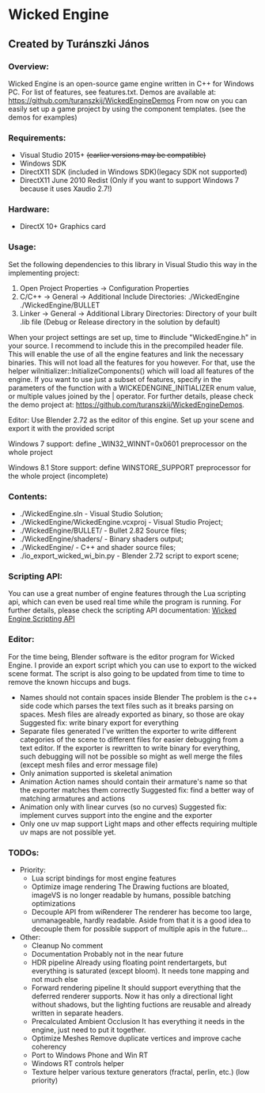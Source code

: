 # Wicked Engine
## Created by Turánszki János

### Overview:

Wicked Engine is an open-source game engine written in C++ for Windows PC. For list of features, see features.txt.
Demos are available at: https://github.com/turanszkij/WickedEngineDemos
From now on you can easily set up a game project by using the component templates. (see the demos for examples)


### Requirements:

- Visual Studio 2015+ ~~(earlier versions may be compatible)~~
- Windows SDK
- DirectX11 SDK (included in Windows SDK)(legacy SDK not supported)
- DirectX11 June 2010 Redist (Only if you want to support Windows 7 because it uses Xaudio 2.7!)


### Hardware: 

- DirectX 10+ Graphics card


### Usage: 

Set the following dependencies to this library in Visual Studio this way in the implementing project:

1. Open Project Properties -> Configuration Properties
2. C/C++ -> General -> Additional Include Directories: 
		./WickedEngine
		./WickedEngine/BULLET
3. Linker -> General -> Additional Library Directories:
		Directory of your built .lib file (Debug or Release directory in the solution by default)

When your project settings are set up, time to #include "WickedEngine.h" in your source. I recommend to include this
in the precompiled header file. This will enable the use of all the engine features and link the necessary binaries.
This will not load all the features for you however. For that, use the helper wiInitializer::InitializeComponents() which 
will load all features of the engine. If you want to use just a subset of features, specify in the parameters of the function
with a WICKEDENGINE_INITIALIZER enum value, or multiple values joined by the | operator.
For further details, please check the demo project at: https://github.com/turanszkij/WickedEngineDemos.


Editor: Use Blender 2.72 as the editor of this engine. Set up your scene and export it with the provided script

Windows 7 support: define _WIN32_WINNT=0x0601 preprocessor on the whole project

Windows 8.1 Store support: define WINSTORE_SUPPORT preprocessor for the whole project (incomplete)


### Contents:

- ./WickedEngine.sln 					- Visual Studio Solution; 
- ./WickedEngine/WickedEngine.vcxproj		- Visual Studio Project; 
- ./WickedEngine/BULLET/					- Bullet 2.82 Source files; 
- ./WickedEngine/shaders/					- Binary shaders output; 
- ./WickedEngine/ 						- C++ and shader source files; 
- ./io_export_wicked_wi_bin.py 			- Blender 2.72 script to export scene; 

### Scripting API:

You can use a great number of engine features through the Lua scripting api, which can even be used real time while the program is running.
For further details, please check the scripting API documentation: [Wicked Engine Scripting API](ScriptingAPI-Documentation.md)


### Editor:

For the time being, Blender software is the editor program for Wicked Engine. I provide an export script which
you can use to export to the wicked scene format. The script is also going to be updated from time to time to
remove the known hiccups and bugs.
- Names should not contain spaces inside Blender
	The problem is the c++ side code which parses the text files such as it breaks parsing on spaces. 
	Mesh files are already exported as binary, so those are okay
	Suggested fix: write binary export for everything
- Separate files generated
	I've written the exporter to write different categories of the scene to different files for easier debugging
	from a text editor. If the exporter is rewritten to write binary for everything, such debugging will
	not be possible so might as well merge the files (except mesh files and error message file)
- Only animation supported is skeletal animation
- Animation Action names should contain their armature's name so that the exporter matches them correctly
	Suggested fix: find a better way of matching armatures and actions
- Animation only with linear curves (so no curves)
	Suggested fix: implement curves support into the engine and the exporter
- Only one uv map support
	Light maps and other effects requiring multiple uv maps are not possible yet.
	

### TODOs:

- Priority:
	- Lua script bindings for most engine features
	- Optimize image rendering
		The Drawing fuctions are bloated, imageVS is no longer readable by humans, 
		possible batching optimizations
	- Decouple API from wiRenderer
		The renderer has become too large, unmanageable, hardly readable. Aside from that it
		is a good idea to decouple them for possible support of multiple apis in the future...
- Other:
	- Cleanup
		No comment
	- Documentation
		Probably not in the near future
	- HDR pipeline
		Already using floating point rendertargets, but everything is saturated (except bloom).
		It needs tone mapping and not much else
	- Forward rendering pipeline
		It should support everything that the deferred renderer supports. Now it has only a directional light
		without shadows, but the lighting fuctions are reusable and already written in separate headers.
	- Precalculated Ambient Occlusion
		It has everything it needs in the engine, just need to put it together.
	- Optimize Meshes
		Remove duplicate vertices and improve cache coherency
	- Port to Windows Phone and Win RT
	- Windows RT controls helper
	- Texture helper various texture generators (fractal, perlin, etc.) (low priority)
